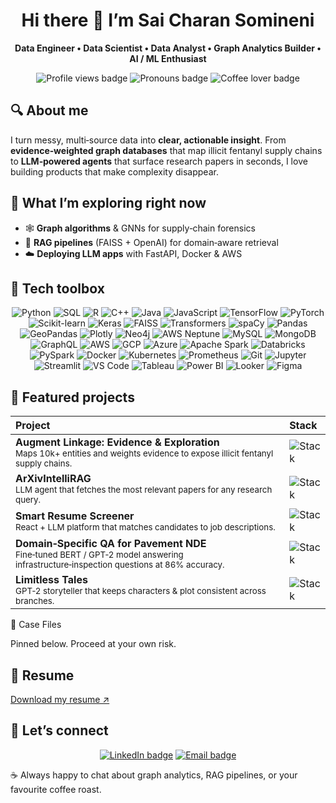 <!-- ─────────────────────────  HEADER BANNER  ───────────────────────── -->
<h1 align="center">Hi there 👋 I’m Sai Charan Somineni</h1>
<p align="center"><strong>Data Engineer • Data Scientist • Data Analyst • Graph Analytics Builder • AI / ML Enthusiast</strong></p>

<p align="center">
  <img src="https://komarev.com/ghpvc/?username=saicharansom&style=flat&label=Profile+views" alt="Profile views badge" />
  <img src="https://img.shields.io/badge/Pronouns-he%2Fhim-brightgreen" alt="Pronouns badge" />
  <img src="https://img.shields.io/badge/Coffee%20lover-%23b86742" alt="Coffee lover badge" />
</p>

<!-- ═══════════════════════════ ABOUT ME ═══════════════════════════ -->
## 🔍 About me
I turn messy, multi‑source data into **clear, actionable insight**. From **evidence‑weighted graph databases** that map illicit fentanyl supply chains to **LLM‑powered agents** that surface research papers in seconds, I love building products that make complexity disappear.

<!-- ══════════════════════ WHAT I’M EXPLORING ══════════════════════ -->
## 🚀 What I’m exploring right now
- 🕸 **Graph algorithms** & GNNs for supply‑chain forensics  
- 🔎 **RAG pipelines** (FAISS + OpenAI) for domain‑aware retrieval  
- ☁️ **Deploying LLM apps** with FastAPI, Docker & AWS  

<!-- ═════════════════════════ TECH TOOLBOX ═════════════════════════ -->
## 🧰 Tech toolbox
<p align="center">
  <!-- Languages -->
  <img src="https://img.shields.io/badge/Python-3776AB?logo=python&logoColor=white" alt="Python" />
  <img src="https://img.shields.io/badge/SQL-4479A1?logo=postgresql&logoColor=white" alt="SQL" />
  <img src="https://img.shields.io/badge/R-276DC3?logo=r&logoColor=white" alt="R" />
  <img src="https://img.shields.io/badge/C++-00599C?logo=c%2B%2B&logoColor=white" alt="C++" />
  <img src="https://img.shields.io/badge/Java-007396?logo=openjdk&logoColor=white" alt="Java" />
  <img src="https://img.shields.io/badge/JavaScript-F7DF1E?logo=javascript&logoColor=black" alt="JavaScript" />
  
  <!-- ML / AI frameworks -->
  <img src="https://img.shields.io/badge/TensorFlow-FF6F00?logo=tensorflow&logoColor=white" alt="TensorFlow" />
  <img src="https://img.shields.io/badge/PyTorch-EE4C2C?logo=pytorch&logoColor=white" alt="PyTorch" />
  <img src="https://img.shields.io/badge/Scikit--learn-F7931E?logo=scikitlearn&logoColor=white" alt="Scikit-learn" />
  <img src="https://img.shields.io/badge/Keras-D00000?logo=keras&logoColor=white" alt="Keras" />
  <img src="https://img.shields.io/badge/FAISS-0095D5" alt="FAISS" />
  <img src="https://img.shields.io/badge/Transformers-FFBF00?logo=huggingface&logoColor=white" alt="Transformers" />
  <img src="https://img.shields.io/badge/spaCy-09A3D5?logo=spacy&logoColor=white" alt="spaCy" />
  
  <!-- Data / Viz -->
  <img src="https://img.shields.io/badge/Pandas-150458?logo=pandas&logoColor=white" alt="Pandas" />
  <img src="https://img.shields.io/badge/GeoPandas-43B02A?logo=geopandas&logoColor=white" alt="GeoPandas" />
  <img src="https://img.shields.io/badge/Plotly-3F4F75?logo=plotly&logoColor=white" alt="Plotly" />
  
  <!-- Databases & Graph -->
  <img src="https://img.shields.io/badge/Neo4j-008CC1?logo=neo4j&logoColor=white" alt="Neo4j" />
  <img src="https://img.shields.io/badge/AWS%20Neptune-2D3748?logo=amazonaws&logoColor=white" alt="AWS Neptune" />
  <img src="https://img.shields.io/badge/MySQL-4479A1?logo=mysql&logoColor=white" alt="MySQL" />
  <img src="https://img.shields.io/badge/MongoDB-47A248?logo=mongodb&logoColor=white" alt="MongoDB" />
  <img src="https://img.shields.io/badge/GraphQL-E10098?logo=graphql&logoColor=white" alt="GraphQL" />
  
  <!-- Cloud & Big Data -->
  <img src="https://img.shields.io/badge/AWS-232F3E?logo=amazonaws&logoColor=white" alt="AWS" />
  <img src="https://img.shields.io/badge/GCP-4285F4?logo=googlecloud&logoColor=white" alt="GCP" />
  <img src="https://img.shields.io/badge/Azure-0078D4?logo=microsoftazure&logoColor=white" alt="Azure" />
  <img src="https://img.shields.io/badge/Apache%20Spark-E25A1C?logo=apachespark&logoColor=white" alt="Apache Spark" />
  <img src="https://img.shields.io/badge/Databricks-FF3621?logo=databricks&logoColor=white" alt="Databricks" />
  <img src="https://img.shields.io/badge/PySpark-E25A1C?logo=apachespark&logoColor=white" alt="PySpark" />
  
  <!-- DevOps & Tools -->
  <img src="https://img.shields.io/badge/Docker-2496ED?logo=docker&logoColor=white" alt="Docker" />
  <img src="https://img.shields.io/badge/Kubernetes-326CE5?logo=kubernetes&logoColor=white" alt="Kubernetes" />
  <img src="https://img.shields.io/badge/Prometheus-E6522C?logo=prometheus&logoColor=white" alt="Prometheus" />
  <img src="https://img.shields.io/badge/Git-F05032?logo=git&logoColor=white" alt="Git" />
  <img src="https://img.shields.io/badge/Jupyter-F37726?logo=jupyter&logoColor=white" alt="Jupyter" />
  <img src="https://img.shields.io/badge/Streamlit-FF4B4B?logo=streamlit&logoColor=white" alt="Streamlit" />
  <img src="https://img.shields.io/badge/VSCode-007ACC?logo=visualstudiocode&logoColor=white" alt="VS Code" />
  <img src="https://img.shields.io/badge/Tableau-E97627?logo=tableau&logoColor=white" alt="Tableau" />
  <img src="https://img.shields.io/badge/Power%20BI-F2C811?logo=powerbi&logoColor=black" alt="Power BI" />
  <img src="https://img.shields.io/badge/Looker-4285F4?logo=looker&logoColor=white" alt="Looker" />
  <img src="https://img.shields.io/badge/Figma-F24E1E?logo=figma&logoColor=white" alt="Figma" />
</p>



<!-- ═══════════════════════ FEATURED PROJECTS ═══════════════════════ -->
## 📌 Featured projects
| Project | Stack |
| :-- | :-- |
| **Augment Linkage: Evidence & Exploration**<br><sub>Maps 10k+ entities and weights evidence to expose illicit fentanyl supply chains.</sub> | ![Stack](https://img.shields.io/badge/AWS%20Neptune%20·%20Neo4j%20·%20Gremlin%20·%20Python-brightgreen) |
| **ArXivIntelliRAG**<br><sub>LLM agent that fetches the most relevant papers for any research query.</sub> | ![Stack](https://img.shields.io/badge/LangChain%20·%20FAISS%20·%20OpenAI-blueviolet) |
| **Smart Resume Screener**<br><sub>React + LLM platform that matches candidates to job descriptions.</sub> | ![Stack](https://img.shields.io/badge/React%20·%20FastAPI%20·%20GPT‑3.5-yellowgreen) |
| **Domain‑Specific QA for Pavement NDE**<br><sub>Fine‑tuned BERT / GPT‑2 model answering infrastructure‑inspection questions at 86% accuracy.</sub> | ![Stack](https://img.shields.io/badge/BERT%20·%20GPT‑2%20·%20FAISS-orange) |
| **Limitless Tales**<br><sub>GPT‑2 storyteller that keeps characters & plot consistent across branches.</sub> | ![Stack](https://img.shields.io/badge/GPT‑2%20·%20Hugging Face-lightgrey) |


📂 Case Files

Pinned below.
Proceed at your own risk.

<!-- ═══════════════════════ RESUME LINK ═══════════════════════ -->
## 📄 Resume
[Download my resume ↗](https://github.com/saicharansom/my-resume/blob/8635b60c3003fea4d0470ce5dae1b9f59aef88e7/Sai%20Charan%20S_Resume.pdf)

<!-- ═══════════════════════ CONNECT LINKS ═══════════════════════ -->
## 🤝 Let’s connect
<p align="center">
  <a href="https://www.linkedin.com/in/sominenisaicharan"><img src="https://img.shields.io/badge/LinkedIn-0A66C2?logo=linkedin&logoColor=white" alt="LinkedIn badge" /></a>
  <a href="mailto:saicharansom5@gmail.com"><img src="https://img.shields.io/badge/Email-saicharansom5@gmail.com-EA4335?logo=gmail&logoColor=white" alt="Email badge" /></a>
</p>

☕ Always happy to chat about graph analytics, RAG pipelines, or your favourite coffee roast.



